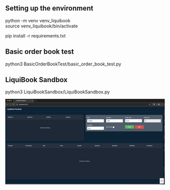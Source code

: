 
Setting up the environment
--------------------------
python -m venv venv_liquibook  
source venv_liquibook/bin/activate  

pip install -r requirements.txt  

Basic order book test
---------------------
python3 BasicOrderBookTest/basic_order_book_test.py  

LiquiBook Sandbox
-----------------
python3 LiquiBookSandbox/LiquiBookSandbox.py  

![LiquiBook Sandbox Demo](liquibook_demo.gif)
